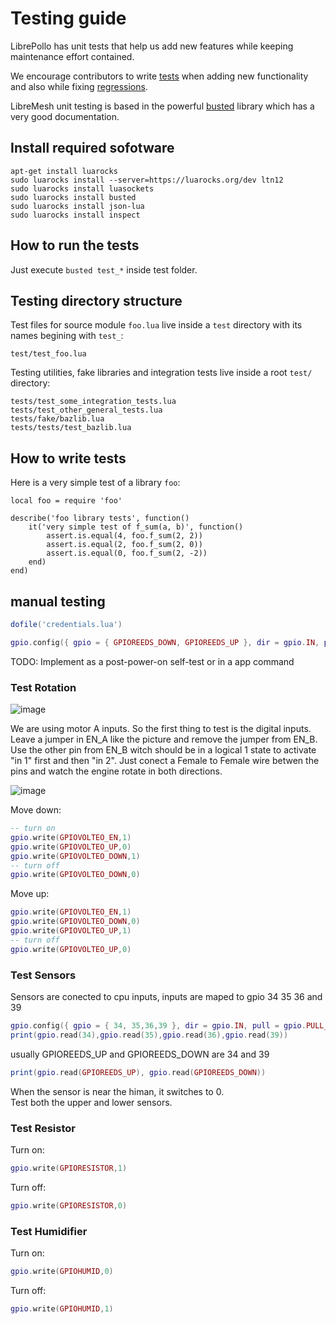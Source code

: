 # Testing guide

LibrePollo has unit tests that help us add new features while keeping maintenance effort contained.

We encourage contributors to write [tests](https://en.wikipedia.org/wiki/Unit_testing)  when adding new functionality and also while fixing [regressions](https://en.wikipedia.org/wiki/Regression_testing).

LibreMesh unit testing is based in the powerful [busted](https://lunarmodules.github.io/busted/) library which has a very good documentation.

## Install required sofotware
```
apt-get install luarocks
sudo luarocks install --server=https://luarocks.org/dev ltn12
sudo luarocks install luasockets
sudo luarocks install busted
sudo luarocks install json-lua 
sudo luarocks install inspect
```
## How to run the tests

Just execute `busted test_*` inside test folder.

## Testing directory structure

Test files for source module `foo.lua` live inside a `test` directory with its names begining with `test_`:

```
test/test_foo.lua

```

Testing utilities, fake libraries and integration tests live inside a root `test/` directory:

```
tests/test_some_integration_tests.lua
tests/test_other_general_tests.lua
tests/fake/bazlib.lua
tests/tests/test_bazlib.lua
```

## How to write tests

Here is a very simple test of a library `foo`:
```[lua]
local foo = require 'foo'

describe('foo library tests', function()
    it('very simple test of f_sum(a, b)', function()
        assert.is.equal(4, foo.f_sum(2, 2))
        assert.is.equal(2, foo.f_sum(2, 0))
        assert.is.equal(0, foo.f_sum(2, -2))
    end)
end)
```
## manual testing
```lua
dofile('credentials.lua')

gpio.config({ gpio = { GPIOREEDS_DOWN, GPIOREEDS_UP }, dir = gpio.IN, pull = gpio.PULL_UP })

```
TODO: Implement as a post-power-on self-test or in a app command

### Test Rotation
![image](https://github.com/user-attachments/assets/a39c076b-b9ad-4b7d-841e-21c7bdefa4d4)

We are using motor A inputs. So the first thing to test is the digital inputs.
Leave  a jumper in EN_A like the picture and remove the jumper from EN_B.
Use the other pin from EN_B witch should be in a logical 1 state to activate "in 1" first and then "in 2". Just conect a Female to Female wire betwen the pins and watch the engine rotate in both directions. 

![image](https://github.com/user-attachments/assets/b765ac1c-f950-4181-acb7-85e7f522a67b)




Move down:
```lua
-- turn on
gpio.write(GPIOVOLTEO_EN,1)
gpio.write(GPIOVOLTEO_UP,0)
gpio.write(GPIOVOLTEO_DOWN,1)
-- turn off
gpio.write(GPIOVOLTEO_DOWN,0)
```

Move up:
```lua
gpio.write(GPIOVOLTEO_EN,1)
gpio.write(GPIOVOLTEO_DOWN,0)
gpio.write(GPIOVOLTEO_UP,1)
-- turn off
gpio.write(GPIOVOLTEO_UP,0)
```

### Test Sensors
Sensors are conected to cpu inputs, inputs are maped to gpio 34 35 36 and 39
```lua
gpio.config({ gpio = { 34, 35,36,39 }, dir = gpio.IN, pull = gpio.PULL_UP })
print(gpio.read(34),gpio.read(35),gpio.read(36),gpio.read(39))
```
usually GPIOREEDS_UP and GPIOREEDS_DOWN are 34 and 39
```lua
print(gpio.read(GPIOREEDS_UP), gpio.read(GPIOREEDS_DOWN))
```

When the sensor is near the himan, it switches to 0.  
Test both the upper and lower sensors.

### Test Resistor

Turn on:
```lua
gpio.write(GPIORESISTOR,1)
```

Turn off:
```lua
gpio.write(GPIORESISTOR,0)
```

### Test Humidifier

Turn on:
```lua
gpio.write(GPIOHUMID,0)
```

Turn off:
```lua
gpio.write(GPIOHUMID,1)
```
